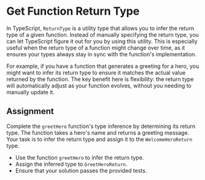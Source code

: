 # Get Function Return Type

In TypeScript, `ReturnType` is a utility type that allows you to infer the return type of a given function. Instead of manually specifying the return type, you can let TypeScript figure it out for you by using this utility. This is especially useful when the return type of a function might change over time, as it ensures your types always stay in sync with the function's implementation.

For example, if you have a function that generates a greeting for a hero, you might want to infer its return type to ensure it matches the actual value returned by the function. The key benefit here is flexibility: the return type will automatically adjust as your function evolves, without you needing to manually update it.

## Assignment

Complete the `greetHero` function's type inference by determining its return type. The function takes a hero's name and returns a greeting message. Your task is to infer the return type and assign it to the `WelcomeHeroReturn` type.

- Use the function `greetHero` to infer the return type.
- Assign the inferred type to `GreetHeroReturn`.
- Ensure that your solution passes the provided tests.
